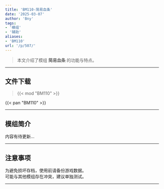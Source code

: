 ```yaml
---
title: 'BM110-简易血条'
date: '2025-03-07'
author: 'Bny'
tags:
- '模组'
- '辅助'
aliases:
- 'BM110'
url: '/p/507/'
---
```


> 本文介绍了模组 **简易血条** 的功能与特点。

---

## 文件下载  

> {{< mod "BM110" >}}  

{{< pan "BM110" >}}  

---

## 模组简介

>  
内容有待更新...  

---

## 注意事项

>  
为避免损坏存档，使用前请备份游戏数据。  
可能与其他模组存在冲突，建议单独测试。  

---

